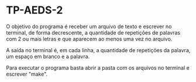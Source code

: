 # TP-AEDS-2

  O objetivo do programa é receber um arquivo de texto e escrever no terminal, de forma decrescente, a quantidade de repetições de palavras com 2 ou mais letras e que aparecem ao menos uma vez no arquivo.
  
  A saída no terminal é, em cada linha, a quantidade de repetições da palavra, um espaço em branco e a palavra.

  Para executar o programa basta abrir a pasta com os arquivos no terminal e escrever "make".

